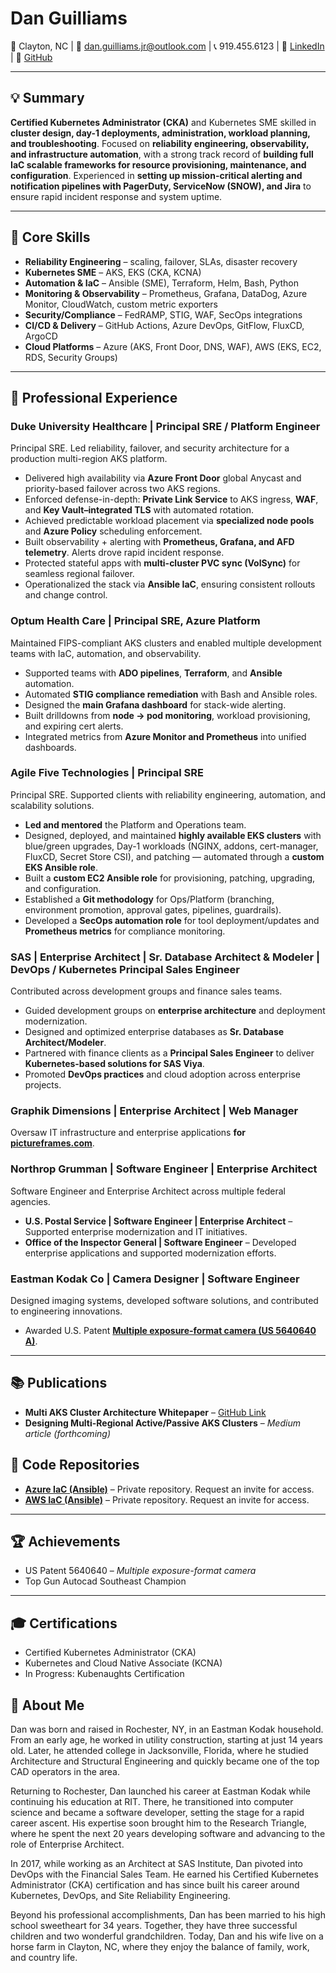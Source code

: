 # Dan Guilliams  
📍 Clayton, NC | 📧 [dan.guilliams.jr@outlook.com](mailto:dan.guilliams.jr@outlook.com) | 📞 919.455.6123 | 🔗 [LinkedIn](https://linkedin.com/in/dan-guilliams-jr) | 🔗 [GitHub](https://github.com/dan-guilliams)


---

## 💡 Summary
**Certified Kubernetes Administrator (CKA)** and Kubernetes SME skilled in **cluster design, day-1 deployments, administration, workload planning, and troubleshooting**. Focused on **reliability engineering, observability, and infrastructure automation**, with a strong track record of **building full IaC scalable frameworks for resource provisioning, maintenance, and configuration**. Experienced in **setting up mission-critical alerting and notification pipelines with PagerDuty, ServiceNow (SNOW), and Jira** to ensure rapid incident response and system uptime.

---

## 🔧 Core Skills
- **Reliability Engineering** – scaling, failover, SLAs, disaster recovery  
- **Kubernetes SME** – AKS, EKS (CKA, KCNA)  
- **Automation & IaC** – Ansible (SME), Terraform, Helm, Bash, Python  
- **Monitoring & Observability** – Prometheus, Grafana, DataDog, Azure Monitor, CloudWatch, custom metric exporters  
- **Security/Compliance** – FedRAMP, STIG, WAF, SecOps integrations  
- **CI/CD & Delivery** – GitHub Actions, Azure DevOps, GitFlow, FluxCD, ArgoCD  
- **Cloud Platforms** – Azure (AKS, Front Door, DNS, WAF), AWS (EKS, EC2, RDS, Security Groups)  

---

## 🏢 Professional Experience

### **Duke University Healthcare | Principal SRE / Platform Engineer**  
Principal SRE. Led reliability, failover, and security architecture for a production multi-region AKS platform.  
- Delivered high availability via **Azure Front Door** global Anycast and priority-based failover across two AKS regions.  
- Enforced defense-in-depth: **Private Link Service** to AKS ingress, **WAF**, and **Key Vault–integrated TLS** with automated rotation.  
- Achieved predictable workload placement via **specialized node pools** and **Azure Policy** scheduling enforcement.  
- Built observability + alerting with **Prometheus, Grafana, and AFD telemetry**. Alerts drove rapid incident response.  
- Protected stateful apps with **multi-cluster PVC sync (VolSync)** for seamless regional failover.  
- Operationalized the stack via **Ansible IaC**, ensuring consistent rollouts and change control.  

### **Optum Health Care | Principal SRE, Azure Platform**  
Maintained FIPS-compliant AKS clusters and enabled multiple development teams with IaC, automation, and observability.  
- Supported teams with **ADO pipelines**, **Terraform**, and **Ansible** automation.  
- Automated **STIG compliance remediation** with Bash and Ansible roles.  
- Designed the **main Grafana dashboard** for stack-wide alerting.  
- Built drilldowns from **node → pod monitoring**, workload provisioning, and expiring cert alerts.  
- Integrated metrics from **Azure Monitor and Prometheus** into unified dashboards.  

### **Agile Five Technologies | Principal SRE**  
Principal SRE. Supported clients with reliability engineering, automation, and scalability solutions.  
- **Led and mentored** the Platform and Operations team.  
- Designed, deployed, and maintained **highly available EKS clusters** with blue/green upgrades, Day-1 workloads (NGINX, addons, cert-manager, FluxCD, Secret Store CSI), and patching — automated through a **custom EKS Ansible role**.  
- Built a **custom EC2 Ansible role** for provisioning, patching, upgrading, and configuration.  
- Established a **Git methodology** for Ops/Platform (branching, environment promotion, approval gates, pipelines, guardrails).  
- Developed a **SecOps automation role** for tool deployment/updates and **Prometheus metrics** for compliance monitoring.  

### **SAS | Enterprise Architect | Sr. Database Architect & Modeler | DevOps / Kubernetes Principal Sales Engineer**  
Contributed across development groups and finance sales teams.  
- Guided development groups on **enterprise architecture** and deployment modernization.  
- Designed and optimized enterprise databases as **Sr. Database Architect/Modeler**.  
- Partnered with finance clients as a **Principal Sales Engineer** to deliver **Kubernetes-based solutions for SAS Viya**.  
- Promoted **DevOps practices** and cloud adoption across enterprise projects.  

### **Graphik Dimensions | Enterprise Architect | Web Manager**  
Oversaw IT infrastructure and enterprise applications **for [pictureframes.com](https://www.pictureframes.com)**.  

### **Northrop Grumman | Software Engineer | Enterprise Architect**  
Software Engineer and Enterprise Architect across multiple federal agencies.  
- **U.S. Postal Service | Software Engineer | Enterprise Architect** – Supported enterprise modernization and IT initiatives.  
- **Office of the Inspector General | Software Engineer** – Developed enterprise applications and supported modernization efforts.  

### **Eastman Kodak Co | Camera Designer | Software Engineer**  
Designed imaging systems, developed software solutions, and contributed to engineering innovations.  
- Awarded U.S. Patent **[Multiple exposure-format camera (US 5640640 A)](https://patents.google.com/patent/US5640640A/en)**.  

---

## 📚 Publications
- **Multi AKS Cluster Architecture Whitepaper** – [GitHub Link](https://github.com/yourusername/yourrepo/whitepaper.pdf)  
- **Designing Multi-Regional Active/Passive AKS Clusters** – *Medium article (forthcoming)*  

## 📂 Code Repositories
- **[Azure IaC (Ansible)](https://github.com/yourusername/azure-ansible-iac)** – Private repository. Request an invite for access.  
- **[AWS IaC (Ansible)](https://github.com/yourusername/aws-ansible-iac)** – Private repository. Request an invite for access.  

---

## 🏆 Achievements
- US Patent 5640640 – *Multiple exposure-format camera*  
- Top Gun Autocad Southeast Champion  

---

## 🎓 Certifications
- Certified Kubernetes Administrator (CKA)  
- Kubernetes and Cloud Native Associate (KCNA)  
- In Progress: Kubenaughts Certification  


## 👤 About Me
Dan was born and raised in Rochester, NY, in an Eastman Kodak household. From an early age, he worked in utility construction, starting at just 14 years old. Later, he attended college in Jacksonville, Florida, where he studied Architecture and Structural Engineering and quickly became one of the top CAD operators in the area.  

Returning to Rochester, Dan launched his career at Eastman Kodak while continuing his education at RIT. There, he transitioned into computer science and became a software developer, setting the stage for a rapid career ascent. His expertise soon brought him to the Research Triangle, where he spent the next 20 years developing software and advancing to the role of Enterprise Architect.  

In 2017, while working as an Architect at SAS Institute, Dan pivoted into DevOps with the Financial Sales Team. He earned his Certified Kubernetes Administrator (CKA) certification and has since built his career around Kubernetes, DevOps, and Site Reliability Engineering.  

Beyond his professional accomplishments, Dan has been married to his high school sweetheart for 34 years. Together, they have three successful children and two wonderful grandchildren. Today, Dan and his wife live on a horse farm in Clayton, NC, where they enjoy the balance of family, work, and country life.
